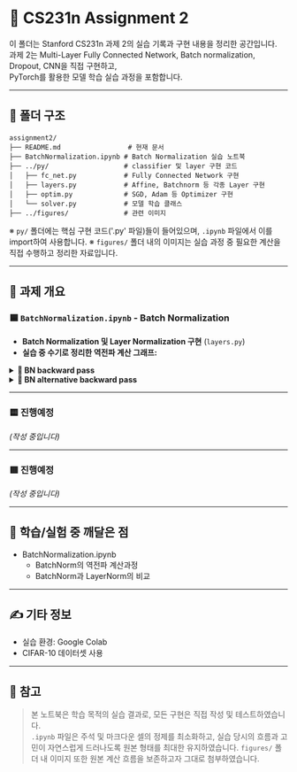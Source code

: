 # 📘 CS231n Assignment 2  

이 폴더는 Stanford CS231n 과제 2의 실습 기록과 구현 내용을 정리한 공간입니다.  
과제 2는 Multi-Layer Fully Connected Network, Batch normalization, Dropout, CNN을 직접 구현하고,  
PyTorch를 활용한 모델 학습 실습 과정을 포함합니다.

---

## 📁 폴더 구조

<pre><code>assignment2/
├── README.md                 # 현재 문서
├── BatchNormalization.ipynb # Batch Normalization 실습 노트북
├── ../py/                   # classifier 및 layer 구현 코드
│   ├── fc_net.py            # Fully Connected Network 구현
│   ├── layers.py            # Affine, Batchnorm 등 각종 Layer 구현
│   ├── optim.py             # SGD, Adam 등 Optimizer 구현
│   └── solver.py            # 모델 학습 클래스
├── ../figures/              # 관련 이미지
</code></pre>

※ `py/` 폴더에는 핵심 구현 코드('.py' 파일)들이 들어있으며, `.ipynb` 파일에서 이를 import하여 사용합니다.
※ `figures/` 폴더 내의 이미지는 실습 과정 중 필요한 계산을 직접 수행하고 정리한 자료입니다.

---

## 📄 과제 개요

### 🟦 `BatchNormalization.ipynb` - Batch Normalization

- **Batch Normalization 및 Layer Normalization 구현** (`layers.py`)
- **실습 중 수기로 정리한 역전파 계산 그래프:**

<details> <summary><strong>📌 BN backward pass</strong></summary> <p align="center"> 
<img src="https://github.com/retnivv/AIKU-portfolio/raw/main/cs231n/assignment2/image/batchnorm_backward.jpg" width="750"/> </p> </details> <details> <summary><strong>📌 BN alternative backward pass</strong></summary> <p align="center"> 
<img src="https://github.com/retnivv/AIKU-portfolio/raw/main/cs231n/assignment2/image/batchnorm_backward_alt.jpg" width="750"/> </p> </details>

---

### 🟨 진행예정

_(작성 중입니다)_

---

### 🟥 진행예정

_(작성 중입니다)_ 

---

## 🧠 학습/실험 중 깨달은 점

- BatchNormalization.ipynb
  - BatchNorm의 역전파 계산과정
  - BatchNorm과 LayerNorm의 비교

---

## ✍️ 기타 정보

- 실습 환경: Google Colab  
- CIFAR-10 데이터셋 사용 

---

## 📝 참고

> 본 노트북은 학습 목적의 실습 결과로, 모든 구현은 직접 작성 및 테스트하였습니다.  
> `.ipynb` 파일은 주석 및 마크다운 셀의 정제를 최소화하고, 실습 당시의 흐름과 고민이 자연스럽게 드러나도록 원본 형태를 최대한 유지하였습니다.
> `figures/` 폴더 내 이미지 또한 원본 계산 흐름을 보존하고자 그대로 첨부하였습니다.
